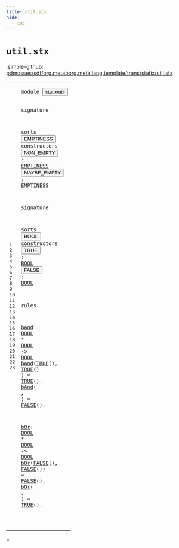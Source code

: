 ```yaml
---
title: util.stx
hide:
  - toc
---
```


# `util.stx`

:simple-github: [pdmosses/sdf/org.metaborg.meta.lang.template/trans/statix/util.stx]

[pdmosses/sdf/org.metaborg.meta.lang.template/trans/statix/util.stx]: https://github.com/pdmosses/sdf/blob/master/org.metaborg.meta.lang.template/trans/statix/util.stx "The source file on GitHub"

<div class="stx"><table class="highlighttable"><tbody><tr><td class="linenos"><div class="linenodiv"><pre><span></span>1
2
3
4
5
6
7
8
9
10
11
12
13
14
15
16
17
18
19
20
21
22
23
</pre></div></td>
<td class="code"><pre><code><span class="keyword">module</span> <button class="modal-open" id="statix/util_1_8" title="Multi-file references" data-urls="../attribute.stx/#statix/util_5_3 line 5; ../cons.stx/#statix/util_7_3 line 7; ../label.stx/#statix/util_6_3 line 6; ../main.stx/#statix/util_21_3 line 21; ../sort.stx/#statix/util_7_3 line 7; ../sort_cons.stx/#statix/util_10_3 line 10"><span class="token sort_Id">statix/util</span></button>

<span class="keyword">signature</span>

  <span class="keyword">sorts</span> <span class="cons_SortDecl"><button class="modal-open" id="EMPTINESS_5_9" title="Multi-file references" data-urls="#EMPTINESS_6_19 line 6, 7; ../cons.stx/#EMPTINESS_25_71 line 25, 38; ../label.stx/#EMPTINESS_32_56 line 32; ../module.stx/#EMPTINESS_49_68 line 49; ../sort.stx/#EMPTINESS_34_70 line 34, 47"><span class="token sort_Id">EMPTINESS</span></button></span> <span class="keyword">constructors</span>
    <span class="cons_OpDecl"><button class="modal-open" id="NON_EMPTY_6_5" title="Multi-file references" data-urls="../cons.stx/#NON_EMPTY_22_38 line 22, 29, 35, 44; ../label.stx/#NON_EMPTY_30_32 line 30, 36; ../module.stx/#NON_EMPTY_47_31 line 47, 53; ../sort.stx/#NON_EMPTY_31_37 line 31, 38, 44, 51"><span class="token sort_Id">NON_EMPTY</span></button>   <span class="operator">:</span> <span class="cons_SimpleSort"><a href="#EMPTINESS_5_9" id="EMPTINESS_6_19" title="Defined at line 5"><span class="token sort_Id">EMPTINESS</span></a></span></span>
    <span class="cons_OpDecl"><button class="modal-open" id="MAYBE_EMPTY_7_5" title="Multi-file references" data-urls="../cons.stx/#MAYBE_EMPTY_28_38 line 28, 30, 41, 45; ../label.stx/#MAYBE_EMPTY_35_33 line 35, 37; ../module.stx/#MAYBE_EMPTY_52_31 line 52, 54; ../sort.stx/#MAYBE_EMPTY_37_37 line 37, 39, 50, 52"><span class="token sort_Id">MAYBE_EMPTY</span></button> <span class="operator">:</span> <span class="cons_SimpleSort"><a href="#EMPTINESS_5_9" id="EMPTINESS_7_19" title="Defined at line 5"><span class="token sort_Id">EMPTINESS</span></a></span></span>

<span class="keyword">signature</span>

  <span class="keyword">sorts</span> <span class="cons_SortDecl"><button class="modal-open" id="BOOL_11_9" title="Multi-file references" data-urls="#BOOL_12_13 line 12, 13, 17, 21; ../attribute.stx/#BOOL_19_43 line 19, 26"><span class="token sort_Id">BOOL</span></button></span> <span class="keyword">constructors</span>
    <span class="cons_OpDecl"><button class="modal-open" id="TRUE_12_5" title="Multi-file references" data-urls="#TRUE_18_8 line 18, 23; ../attribute.stx/#TRUE_27_40 line 27"><span class="token sort_Id">TRUE</span></button>  <span class="operator">:</span> <span class="cons_SimpleSort"><a href="#BOOL_11_9" id="BOOL_12_13" title="Defined at line 11"><span class="token sort_Id">BOOL</span></a></span></span>
    <span class="cons_OpDecl"><button class="modal-open" id="FALSE_13_5" title="Multi-file references" data-urls="#FALSE_19_27 line 19, 22; ../attribute.stx/#FALSE_29_40 line 29"><span class="token sort_Id">FALSE</span></button> <span class="operator">:</span> <span class="cons_SimpleSort"><a href="#BOOL_11_9" id="BOOL_13_13" title="Defined at line 11"><span class="token sort_Id">BOOL</span></a></span></span>

<span class="keyword">rules</span>

  <a href="#bAnd_18_3" id="bAnd_17_3" title="Referenced at line 18, 19"><span class="token sort_Id">bAnd</span></a><span class="operator">:</span> <span class="cons_SimpleSort"><a href="#BOOL_11_9" id="BOOL_17_9" title="Defined at line 11"><span class="token sort_Id">BOOL</span></a></span> <span class="operator">*</span> <span class="cons_SimpleSort"><a href="#BOOL_11_9" id="BOOL_17_16" title="Defined at line 11"><span class="token sort_Id">BOOL</span></a></span>    <span class="operator">-&gt;</span> <span class="cons_SimpleSort"><a href="#BOOL_11_9" id="BOOL_17_27" title="Defined at line 11"><span class="token sort_Id">BOOL</span></a></span>
  <a href="#bAnd_17_3" id="bAnd_18_3" title="Defined at line 17"><span class="token sort_Id">bAnd</span></a><span class="operator">(</span><span class="cons_Op"><a href="#TRUE_12_5" id="TRUE_18_8" title="Defined at line 12"><span class="token sort_Id">TRUE</span></a>()</span><span class="operator">,</span> <span class="cons_Op"><a href="#TRUE_12_5" id="TRUE_18_16" title="Defined at line 12"><span class="token sort_Id">TRUE</span></a>()</span> <span class="operator">)</span> <span class="operator">=</span> <span class="cons_Op"><a href="#TRUE_12_5" id="TRUE_18_27" title="Defined at line 12"><span class="token sort_Id">TRUE</span></a>()</span><span class="operator">.</span>
  <a href="#bAnd_17_3" id="bAnd_19_3" title="Defined at line 17"><span class="token sort_Id">bAnd</span></a><span class="operator">(_</span>     <span class="operator">,</span> <span class="operator">_</span>      <span class="operator">)</span> <span class="operator">=</span> <span class="cons_Op"><a href="#FALSE_13_5" id="FALSE_19_27" title="Defined at line 13"><span class="token sort_Id">FALSE</span></a>()</span><span class="operator">.</span>

  <a href="#bOr_22_3" id="bOr_21_3" title="Referenced at line 22, 23"><span class="token sort_Id">bOr</span></a><span class="operator">:</span> <span class="cons_SimpleSort"><a href="#BOOL_11_9" id="BOOL_21_8" title="Defined at line 11"><span class="token sort_Id">BOOL</span></a></span>  <span class="operator">*</span> <span class="cons_SimpleSort"><a href="#BOOL_11_9" id="BOOL_21_16" title="Defined at line 11"><span class="token sort_Id">BOOL</span></a></span>    <span class="operator">-&gt;</span> <span class="cons_SimpleSort"><a href="#BOOL_11_9" id="BOOL_21_27" title="Defined at line 11"><span class="token sort_Id">BOOL</span></a></span>
  <a href="#bOr_21_3" id="bOr_22_3" title="Defined at line 21"><span class="token sort_Id">bOr</span></a><span class="operator">(</span><span class="cons_Op"><a href="#FALSE_13_5" id="FALSE_22_7" title="Defined at line 13"><span class="token sort_Id">FALSE</span></a>()</span><span class="operator">,</span> <span class="cons_Op"><a href="#FALSE_13_5" id="FALSE_22_16" title="Defined at line 13"><span class="token sort_Id">FALSE</span></a>()</span><span class="operator">)</span> <span class="operator">=</span> <span class="cons_Op"><a href="#FALSE_13_5" id="FALSE_22_27" title="Defined at line 13"><span class="token sort_Id">FALSE</span></a>()</span><span class="operator">.</span>
  <a href="#bOr_21_3" id="bOr_23_3" title="Defined at line 21"><span class="token sort_Id">bOr</span></a><span class="operator">(_</span>      <span class="operator">,</span> <span class="operator">_</span>      <span class="operator">)</span> <span class="operator">=</span> <span class="cons_Op"><a href="#TRUE_12_5" id="TRUE_23_27" title="Defined at line 12"><span class="token sort_Id">TRUE</span></a>()</span><span class="operator">.</span>

</code></pre></td></tr></tbody></table></div>

<div id="modal">
  <div id="modal-content">
    <span id="modal-close">&times;</span>
    <h2 id="modal-h2"></h2>
    <p  id="modal-p"></p>
    <ul id="modal-ul"></ul>
  </div>
</div>
